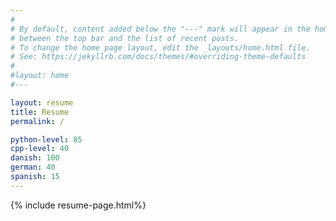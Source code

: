 ```yaml
---
#
# By default, content added below the "---" mark will appear in the home page
# between the top bar and the list of recent posts.
# To change the home page layout, edit the _layouts/home.html file.
# See: https://jekyllrb.com/docs/themes/#overriding-theme-defaults
#
#layout: home
#---

layout: resume
title: Resume
permalink: /

python-level: 85
cpp-level: 40
danish: 100
german: 40
spanish: 15
---
```

{% include resume-page.html%}